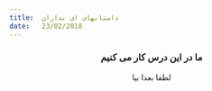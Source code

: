 ```yaml
---
title:  داستانهای ای نداران
date:   23/02/2018
---
```


### <center>ما در این درس کار می کنیم</center>
<center>لطفا بعدا بیا</center>
